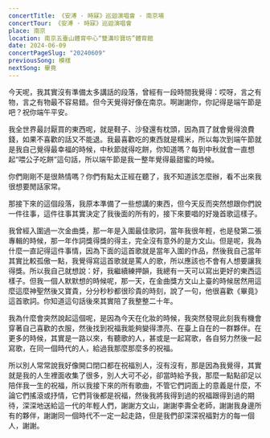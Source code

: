 ```yaml
---
concertTitle: 《安溥 · 時寐》巡迴演唱會 - 南京場
concertTour: 《安溥 · 時寐》巡迴演唱會
place: 南京
location: 南京五臺山體育中心“雙溝珍寶坊”體育館
date: 2024-06-09
concertPageSlug: "20240609"
previousSong: 模樣
nextSong: 畢竟
---
```

今天呢，我其實沒有準備太多講話的段落，曾經有一段時間我覺得：哎呀，言之有物，言之有物最不容易錯。但今天覺得好像在南京。啊謝謝你，你記得是端午節是吧？祝你端午平安。

我全世界最討厭買的東西呢，就是鞋子、沙發還有枕頭，因為買了就會覺得浪費錢，如果不喜歡的話又不能退。我最喜歡吃的東西就是糯米，所以每次到端午節就是我自己覺得最幸福的時候，中秋節就得吃餅，你知道嗎？每到中秋就會一直想起“喂公子吃餅”這句話，所以端午節是我一整年覺得最甜蜜的時候。

你們剛剛不是很熱情嗎？你們有點太正經在聽了，我不知道該怎麼辦，看不出來我很想要閒話家常。

那接下來的這個段落，我原本準備了一些想講的東西，但今天反而突然想跟你們說一件往事，這件往事其實決定了我後面的所有的，接下來要唱的好幾首歌這樣子。

我曾經入圍過一次金曲獎，那一年是入圍最佳歌詞，當年我很年輕，也是發第二張專輯的時候，那一年作詞獎得獎的得主，完全沒有意外的是方文山。但是呢，我為什麼一直記得這件事情，因為下面的這首歌就是當年入圍的作品，然後我自己當年其實比較孤傲一點，我覺得寫這首歌就是罵人的歌，所以應該也不會有人想要讓我得獎。所以我自己就想說：好，我繼續練押韻，我總有一天可以寫出更好的東西這樣子。但我一個人默默想的時候呢，那一天，在金曲獎方文山上臺的時候居然用這麼這麼神聖然後又寶貴，分分秒秒都很珍貴的時刻，說了一句，他很喜歡《畢竟》這首歌詞。你知道這句話後來其實陪了我整整二十年。

我為什麼會突然說起這個呢，是因為今天在化妝的時候，我突然發現此刻我有機會穿著自己喜歡的衣服，然後找到祝福我能夠變得漂亮、在臺上自在的一群夥伴。在更多的時候，其實是一路以來，有聽歌的人，甚或是一起寫歌，各自努力然後一起寫歌，在同一個時代的人，給過我那麼那麼多的祝福。

所以別人常常說我好像開口閉口都在祝福別人，沒有沒有，那是因為我覺得，其實就是我的人生裡面收集了很多，別人大可不必，卻當時給予我，那麼一點點卻足以陪伴我一生的祝福，所以我接下來的所有歌曲，不管它們詞面上的意義是什麼，不論它們搖滾或抒情，它們背後都是祝福，然後我將我得到過的祝福跟得到過的期待，深深地送給這一代的年輕人們，謝謝方文山，謝謝李壽全老師，謝謝我身邊所有的夥伴，謝謝同一個時代不一定一起走路，但是我們卻深深祝福對方的每一個人，謝謝。